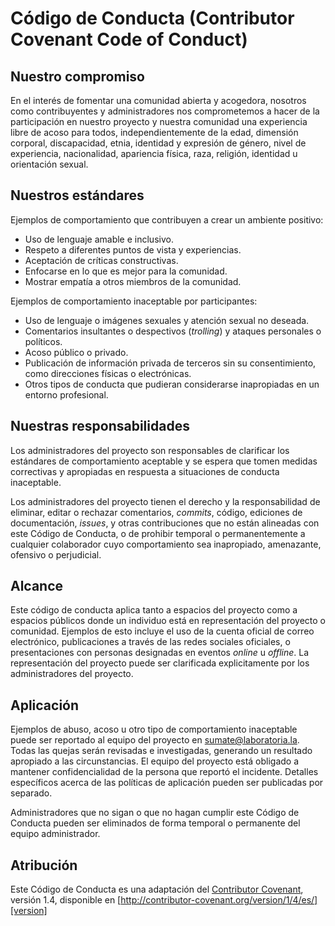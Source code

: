 # Código de Conducta (Contributor Covenant Code of Conduct)

## Nuestro compromiso

En el interés de fomentar una comunidad abierta y acogedora, nosotros como
contribuyentes y administradores nos comprometemos a hacer de la participación
en nuestro proyecto y nuestra comunidad una experiencia libre de acoso para
todos, independientemente de la edad, dimensión corporal, discapacidad, etnia,
identidad y expresión de género, nivel de experiencia, nacionalidad,
apariencia física, raza, religión, identidad u orientación sexual.

## Nuestros estándares

Ejemplos de comportamiento que contribuyen a crear un ambiente positivo:

* Uso de lenguaje amable e inclusivo.
* Respeto a diferentes puntos de vista y experiencias.
* Aceptación de críticas constructivas.
* Enfocarse en lo que es mejor para la comunidad.
* Mostrar empatí­a a otros miembros de la comunidad.

Ejemplos de comportamiento inaceptable por participantes:

* Uso de lenguaje o imágenes sexuales y atención sexual no deseada.
* Comentarios insultantes o despectivos (*trolling*) y ataques personales o
  políticos.
* Acoso público o privado.
* Publicación de información privada de terceros sin su consentimiento, como
  direcciones físicas o electrónicas.
* Otros tipos de conducta que pudieran considerarse inapropiadas en un entorno
  profesional.

## Nuestras responsabilidades

Los administradores del proyecto son responsables de clarificar los estándares
de comportamiento aceptable y se espera que tomen medidas correctivas y
apropiadas en respuesta a situaciones de conducta inaceptable.

Los administradores del proyecto tienen el derecho y la responsabilidad de
eliminar, editar o rechazar comentarios, *commits*, código, ediciones de
documentación, *issues*, y otras contribuciones que no están alineadas con este
Código de Conducta, o de prohibir temporal o permanentemente a cualquier
colaborador cuyo comportamiento sea inapropiado, amenazante, ofensivo o
perjudicial.

## Alcance

Este código de conducta aplica tanto a espacios del proyecto como a espacios
públicos donde un individuo está en representación del proyecto o comunidad.
Ejemplos de esto incluye el uso de la cuenta oficial de correo electrónico,
publicaciones a través de las redes sociales oficiales, o presentaciones con
personas designadas en eventos *online* u *offline*. La representación del
proyecto puede ser clarificada explicitamente por los administradores del
proyecto.

## Aplicación

Ejemplos de abuso, acoso u otro tipo de comportamiento inaceptable puede ser
reportado al equipo del proyecto en sumate@laboratoria.la. Todas las quejas
serán revisadas e investigadas, generando un resultado apropiado a las
circunstancias. El equipo del proyecto está obligado a mantener confidencialidad
de la persona que reportó el incidente. Detalles específicos acerca de las
polí­ticas de aplicación pueden ser publicadas por separado.

Administradores que no sigan o que no hagan cumplir este Código de Conducta
pueden ser eliminados de forma temporal o permanente del equipo administrador.

## Atribución

Este Código de Conducta es una adaptación del [Contributor Covenant][homepage], versión 1.4, disponible en [http://contributor-covenant.org/version/1/4/es/][version]

[homepage]: http://contributor-covenant.org
[version]: http://contributor-covenant.org/version/1/4/es/
